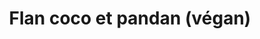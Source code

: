 ---
uuid: 2759d142-f28e-46f8-a5ee-c5c81993a8e8
title: Flan coco et pandan (végan)
draft: false
layout: recettes
type: dessert
categories:
  - Sucrée
regime:
  - vegetarien
  - vegan
  - sans-lactose
cuisson: Oui
temperature: Froid
plate: 20
quantite_desc: Pour 20 ramequins
check: Oui
checkAlwaysOk: false
ingredients:
  lof:
    - title: Fécule de maïs (Maïzena)
      quantite: 130
      unit: grammes
    - title: lait de coco
      quantite: 1.5
      unit: litre
    - title: Lait végétal (au choix)
      quantite: 1.2
      unit: litre
  autres:
    - title: Agar-agar
      quantite: 10
      unit: grammes
  epices:
    - title: Sel
      quantite: 1
      unit: c. à café
    - title: Pandan (extrait de)
      quantite: 1
      unit: c. à soupe
  sucres:
    - title: Sucre en poudre
      quantite: 400
      unit: grammes
preparation: >-
  * Dans une casserole, mélanger les laits végétal et de coco, le sucre, la
  fécule de maïs, l'agar agar, le pandan et le sel. Fouetter jusqu'à ce que le
  mélange soit homogène.

  * Faire chauffer à feu moyen jusqu'à ce que le mélange commence à bouillir et à épaissir.

  * Laisser bouillir 2min afin que l'agar agar fasse effet.

  * Répartir dans les ramequins et laisser refroidir avant de réserver au frigo au moins deux heures.
publishDate: 2024-05-18T14:14:00.000Z
---